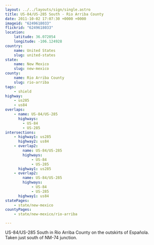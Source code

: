 ```yaml
---
layout: ../../layouts/sign/single.astro
title: US-84/US-285 South - Rio Arriba County
date: 2011-10-02 17:07:30 +0000 +0000
imageid: "6249618033"
flickrid: "6249618033"
location:
    latitude: 36.072054
    longitude: -106.124928
country:
    name: United States
    slug: united-states
state:
    name: New Mexico
    slug: new-mexico
county:
    name: Rio Arriba County
    slug: rio-arriba
tags:
    - shield
highway:
    - us285
    - us84
overlaps:
    - name: US-84/US-285
      highways:
        - US-84
        - US-285
intersections:
    - highway1: us285
      highway2: us84
    - overlap2:
        name: US-84/US-285
        highways:
            - US-84
            - US-285
      highway1: us285
    - overlap2:
        name: US-84/US-285
        highways:
            - US-84
            - US-285
      highway1: us84
statePages:
    - state/new-mexico
countyPages:
    - state/new-mexico/rio-arriba

---
```

US-84/US-285 South in Rio Arriba County on the outskirts of Española.  Taken just south of NM-74 junction.